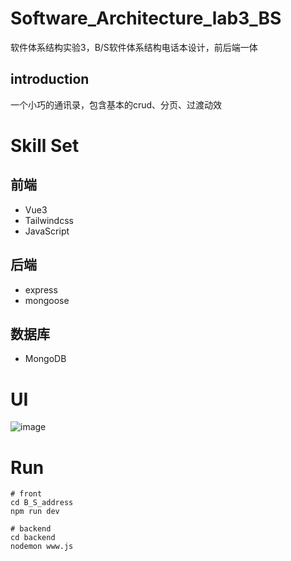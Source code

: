 # Software_Architecture_lab3_BS
软件体系结构实验3，B/S软件体系结构电话本设计，前后端一体

## introduction
一个小巧的通讯录，包含基本的crud、分页、过渡动效

# Skill Set
## 前端
- Vue3
- Tailwindcss
- JavaScript

## 后端
- express
- mongoose

## 数据库
- MongoDB

# UI
![image](https://github.com/MarchRory/Software_Architecture_lab3_BS/blob/main/B_S_address/public/show.png)

# Run
```shell
# front
cd B_S_address
npm run dev

# backend
cd backend
nodemon www.js
```
